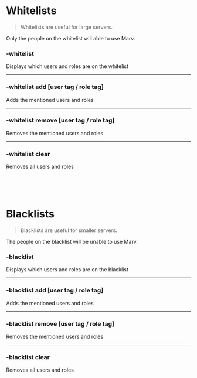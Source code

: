# Whitelists

> Whitelists are useful for large servers.

Only the people on the whitelist will able to use Marv.

### -whitelist
Displays which users and roles are on the whitelist

---

### -whitelist add [user tag / role tag]
Adds the mentioned users and roles

---

### -whitelist remove [user tag / role tag]
Removes the mentioned users and roles

---

### -whitelist clear
Removes all users and roles

<br><br><br>

# Blacklists

> Blacklists are useful for smaller servers.

The people on the blacklist will be unable to use Marv.

### -blacklist
Displays which users and roles are on the blacklist

---

### -blacklist add [user tag / role tag]
Adds the mentioned users and roles

---

### -blacklist remove [user tag / role tag]
Removes the mentioned users and roles

---

### -blacklist clear
Removes all users and roles
